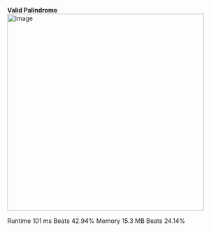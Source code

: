 **Valid Palindrome**
<img width="450" alt="image" src="https://user-images.githubusercontent.com/25766765/208501013-e3aeb467-28f5-45f9-96f0-c3c502c25d72.png">

Runtime
101 ms
Beats
42.94%
Memory
15.3 MB
Beats
24.14%
